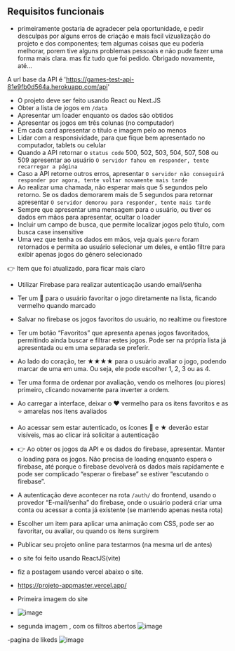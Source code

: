 ## Requisitos funcionais

-  primeiramente gostaria de agradecer pela oportunidade, e pedir desculpas por alguns erros de criação e mais facil vizualização do projeto e dos componentes; tem algumas coisas que eu poderia melhorar, porem tive alguns problemas pessoais e não pude fazer uma forma mais clara. mas fiz tudo que foi pedido. Obrigado novamente, até...

A url base da API é 'https://games-test-api-81e9fb0d564a.herokuapp.com/api'

-  O projeto deve ser feito usando React ou Next.JS
-  Obter a lista de jogos em `/data`
-  Apresentar um loader enquanto os dados são obtidos
-  Apresentar os jogos em três colunas (no computador)
-  Em cada card apresentar o título e imagem pelo ao menos
-  Lidar com a responsividade, para que fique bem apresentado no computador, tablets ou celular
-  Quando a API retornar o `status code` 500, 502, 503, 504, 507, 508 ou 509 apresentar ao usuário `O servidor fahou em responder, tente recarregar a página`
-  Caso a API retorne outros erros, apresentar `O servidor não conseguirá responder por agora, tente voltar novamente mais tarde`
-  Ao realizar uma chamada, não esperar mais que 5 segundos pelo retorno. Se os dados demorarem mais de 5 segundos para retornar apresentar `O servidor demorou para responder, tente mais tarde`
-  Sempre que apresentar uma mensagem para o usuário, ou tiver os dados em mãos para apresentar, ocultar o loader
-  Incluir um campo de busca, que permite localizar jogos pelo título, com busca case insensitive
-  Uma vez que tenha os dados em mãos, veja quais `genre` foram retornados e permita ao usuário selecionar um deles, e então filtre para exibir apenas jogos do gênero selecionado

👉 Item que foi atualizado, para ficar mais claro

-  Utilizar Firebase para realizar autenticação usando email/senha
-  Ter um 🩶 para o usuário favoritar o jogo diretamente na lista, ficando vermelho quando marcado
-  Salvar no firebase os jogos favoritos do usuário, no realtime ou firestore
-  Ter um botão “Favoritos” que apresenta apenas jogos favoritados, permitindo ainda buscar e filtrar estes jogos. Pode ser na própria lista já apresentada ou em uma separada se preferir.
-  Ao lado do coração, ter ★★★★ para o usuário avaliar o jogo, podendo marcar de uma em uma. Ou seja, ele pode escolher 1, 2, 3 ou as 4.
-  Ter uma forma de ordenar por avaliação, vendo os melhores (ou piores) primeiro, clicando novamente para inverter a ordem.
-  Ao carregar a interface, deixar o ❤️ vermelho para os itens favoritos e as ⭐️ amarelas nos itens avaliados
-  Ao acessar sem estar autenticado, os ícones 🩶 e ★ deverão estar visíveis, mas ao clicar irá solicitar a autenticação
-  👉 Ao obter os jogos da API e os dados do firebase, apresentar. Manter o loading para os jogos. Não precisa de loading enquanto espera o firebase, até porque o firebase devolverá os dados mais rapidamente e pode ser complicado “esperar o firebase” se estiver “escutando o firebase”.
-  A autenticação deve acontecer na rota `/auth/` do frontend, usando o provedor “E-mail/senha” do firebase, onde o usuário poderá criar uma conta ou acessar a conta já existente (se mantendo apenas nesta rota)
-  Escolher um item para aplicar uma animação com CSS, pode ser ao favoritar, ou avaliar, ou quando os itens surgirem
-  Publicar seu projeto online para testarmos (na mesma url de antes)

-  o site foi feito usando ReactJS(vite)
-  fiz a postagem usando vercel abaixo o site.
-  https://projeto-appmaster.vercel.app/

-  Primeira imagem do site
-  ![image](https://github.com/juliout/projeto-appmaster/assets/81329552/5051bf29-a899-4207-937d-03e96dd42119)

-  segunda imagem , com os filtros abertos
   ![image](https://github.com/juliout/projeto-appmaster/assets/81329552/20105ec9-4ea1-460e-b456-618af3c808c7)

-pagina de likeds
![image](https://github.com/juliout/projeto-appmaster/assets/81329552/af440d42-fc4d-4e74-b47a-5f13d93431cc)
